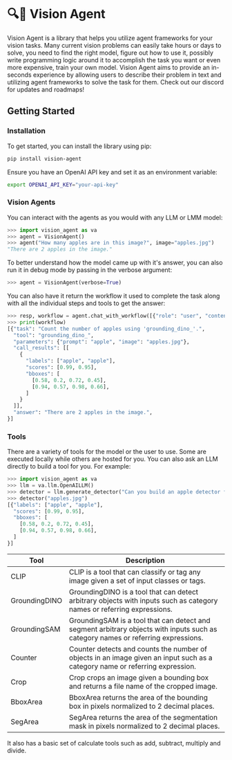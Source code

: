 # 🔍🤖 Vision Agent

Vision Agent is a library that helps you utilize agent frameworks for your vision tasks.
Many current vision problems can easily take hours or days to solve, you need to find the
right model, figure out how to use it, possibly write programming logic around it to 
accomplish the task you want or even more expensive, train your own model. Vision Agent
aims to provide an in-seconds experience by allowing users to describe their problem in
text and utilizing agent frameworks to solve the task for them. Check out our discord
for updates and roadmaps!

## Getting Started
### Installation
To get started, you can install the library using pip:

```bash
pip install vision-agent
```

Ensure you have an OpenAI API key and set it as an environment variable:

```bash
export OPENAI_API_KEY="your-api-key"
```

### Vision Agents
You can interact with the agents as you would with any LLM or LMM model:

```python
>>> import vision_agent as va
>>> agent = VisionAgent()
>>> agent("How many apples are in this image?", image="apples.jpg")
"There are 2 apples in the image."
```

To better understand how the model came up with it's answer, you can also run it in
debug mode by passing in the verbose argument:

```python
>>> agent = VisionAgent(verbose=True)
```

You can also have it return the workflow it used to complete the task along with all
the individual steps and tools to get the answer:

```python
>>> resp, workflow = agent.chat_with_workflow([{"role": "user", "content": "How many apples are in this image?"}], image="apples.jpg")
>>> print(workflow)
[{"task": "Count the number of apples using 'grounding_dino_'.",
  "tool": "grounding_dino_",
  "parameters": {"prompt": "apple", "image": "apples.jpg"},
  "call_results": [[
    {
      "labels": ["apple", "apple"],
      "scores": [0.99, 0.95],
      "bboxes": [
        [0.58, 0.2, 0.72, 0.45],
        [0.94, 0.57, 0.98, 0.66],
      ]
    }
  ]],
  "answer": "There are 2 apples in the image.",
}]
```

### Tools
There are a variety of tools for the model or the user to use. Some are executed locally
while others are hosted for you. You can also ask an LLM directly to build a tool for
you. For example:

```python
>>> import vision_agent as va
>>> llm = va.llm.OpenAILLM()
>>> detector = llm.generate_detector("Can you build an apple detector for me?")
>>> detector("apples.jpg")
[{"labels": ["apple", "apple"],
  "scores": [0.99, 0.95],
  "bboxes": [
    [0.58, 0.2, 0.72, 0.45],
    [0.94, 0.57, 0.98, 0.66],
  ]
}]
```

| Tool | Description |
| --- | --- |
| CLIP | CLIP is a tool that can classify or tag any image given a set of input classes or tags. |
| GroundingDINO | GroundingDINO is a tool that can detect arbitrary objects with inputs such as category names or referring expressions. |
| GroundingSAM | GroundingSAM is a tool that can detect and segment arbitrary objects with inputs such as category names or referring expressions. |
| Counter | Counter detects and counts the number of objects in an image given an input such as a category name or referring expression. |
| Crop | Crop crops an image given a bounding box and returns a file name of the cropped image. |
| BboxArea | BboxArea returns the area of the bounding box in pixels normalized to 2 decimal places. |
| SegArea | SegArea returns the area of the segmentation mask in pixels normalized to 2 decimal places. |


It also has a basic set of calculate tools such as add, subtract, multiply and divide.
